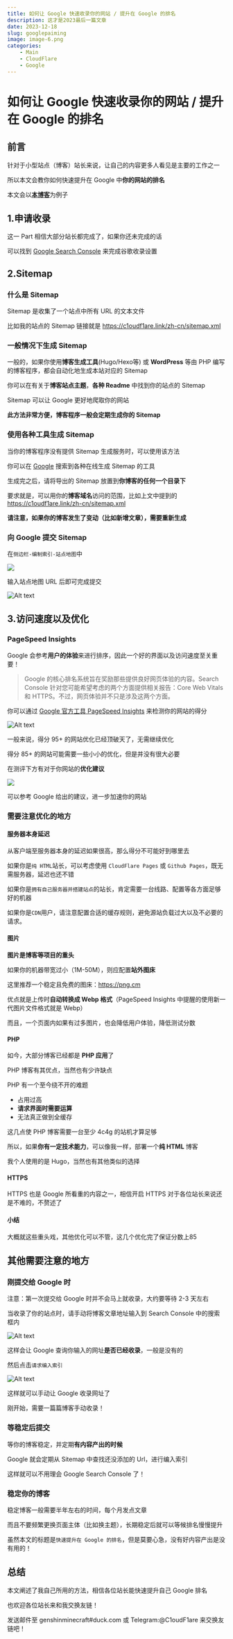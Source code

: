 ```yaml
---
title: 如何让 Google 快速收录你的网站 / 提升在 Google 的排名
description: 这才是2023最后一篇文章
date: 2023-12-18
slug: googlepaiming
image: image-6.png
categories:
    - Main
    - CloudFlare
    - Google
---
```


# 如何让 Google 快速收录你的网站 / 提升在 Google 的排名
## 前言
针对于小型站点（博客）站长来说，让自己的内容更多人看见是主要的工作之一

所以本文会教你如何快速提升在 Google 中**你的网站的排名**

本文会以[**本博客**](https://c1oudf1are.link)为例子

## 1.申请收录
这一 Part 相信大部分站长都完成了，如果你还未完成的话

可以找到 [Google Search Console](https://search.google.com/search-console) 来完成谷歌收录设置

## 2.Sitemap
### 什么是 Sitemap
Sitemap 是收集了一个站点中所有 URL 的文本文件

比如我的站点的 Sitemap 链接就是 <https://c1oudf1are.link/zh-cn/sitemap.xml>

### 一般情况下生成 Sitemap
一般的，如果你使用**博客生成工具**(Hugo/Hexo等) 或 **WordPress** 等由 PHP 编写的博客程序，都会自动化地生成本站对应的 Sitemap

你可以在有关于**博客站点主题**，**各种 Readme** 中找到你的站点的 Sitemap

Sitemap 可以让 Google 更好地爬取你的网站

**此方法非常方便，博客程序一般会定期生成你的 Sitemap**

### 使用各种工具生成 Sitemap
当你的博客程序没有提供 Sitemap 生成服务时，可以使用该方法

你可以在 [Google](https://www.google.com.hk/search?q=sitemap+generator) 搜索到各种在线生成 Sitemap 的工具

生成完之后，请将导出的 Sitemap 放置到**你博客的任何一个目录下**

要求就是，可以用你的**博客域名**访问的范围，比如上文中提到的 <https://c1oudf1are.link/zh-cn/sitemap.xml>

**请注意，如果你的博客发生了变动（比如新增文章），需要重新生成**

### 向 Google 提交 Sitemap
在`侧边栏-编制索引-站点地图`中

![](image.png)

输入站点地图 URL 后即可完成提交

![Alt text](image-1.png)

## 3.访问速度以及优化
### PageSpeed Insights
Google 会参考**用户的体验**来进行排序，因此一个好的界面以及访问速度至关重要！

> Google 的核心排名系统旨在奖励那些提供良好网页体验的内容。Search Console 针对您可能希望考虑的两个方面提供相关报告：Core Web Vitals 和 HTTPS。不过，网页体验并不只是涉及这两个方面。 

你可以通过 [Google 官方工具 PageSpeed Insights](https://pagespeed.web.dev/) 来检测你的网站的得分

![Alt text](image-2.png)

一般来说，得分 95+ 的网站优化已经顶破天了，无需继续优化

得分 85+ 的网站可能需要一些小小的优化，但是并没有很大必要

在测评下方有对于你网站的**优化建议**

![](image-3.png)

可以参考 Google 给出的建议，进一步加速你的网站

### 需要注意优化的地方
#### 服务器本身延迟
从客户端至服务器本身的延迟如果很高，那么得分不可能好到哪里去

如果你是`纯 HTML`站长，可以考虑使用 `CloudFlare Pages` 或 `Github Pages`，既无需服务器，延迟也还不错

如果你是`拥有自己服务器并搭建站点`的站长，肯定需要一台线路、配置等各方面足够好的机器

如果你是`CDN`用户，请注意配置合适的缓存规则，避免源站负载过大以及不必要的请求。

#### 图片
**图片是博客等项目的重头**

如果你的机器带宽过小（1M-50M），则应配置**站外图床**

这里推荐一个稳定且免费的图床：<https://png.cm>

优点就是上传时**自动转换成 Webp 格式**（PageSpeed Insights 中提醒的使用新一代图片文件格式就是 Webp）

而且，一个页面内如果有过多图片，也会降低用户体验，降低测试分数

#### PHP
如今，大部分博客已经都是 **PHP 应用**了

PHP 博客有其优点，当然也有少许缺点

PHP 有一个至今绕不开的难题

- 占用过高
- **请求界面时需要运算**
- 无法真正做到全缓存

这几点使 PHP 博客需要一台至少 4c4g 的站机才算足够

所以，如果**你有一定技术能力**，可以像我一样，部署一个**纯 HTML** 博客

我个人使用的是 Hugo，当然也有其他类似的选择

#### HTTPS
HTTPS 也是 Google 所看重的内容之一，相信开启 HTTPS 对于各位站长来说还是不难的，不赘述了

#### 小结
大概就这些重头戏，其他优化可以不管，这几个优化完了保证分数上85

## 其他需要注意的地方
### 刚提交给 Google 时
注意：第一次提交给 Google 时并不会马上就收录，大约要等待 2-3 天左右

当收录了你的站点时，请手动将博客文章地址输入到 Search Console 中的搜索框内

![Alt text](image-4.png)

这样会让 Google 查询你输入的网址**是否已经收录**，一般是没有的

然后点击`请求编入索引`

![Alt text](image-5.png)

这样就可以手动让 Google 收录网址了

刚开始，需要一篇篇博客手动收录！

### 等稳定后提交
等你的博客稳定，并定期**有内容产出的时候**

Google 就会定期从 Sitemap 中查找还没添加的 Url，进行编入索引

这样就可以不用理会 Google Search Console 了！

### 稳定你的博客
稳定博客一般需要半年左右的时间，每个月发点文章

而且不要频繁更换页面主体（比如换主题），长期稳定后就可以等候排名慢慢提升

虽然本文的标题是`快速提升在 Google 的排名`，但是莫要心急，没有好内容产出是没有用的！

## 总结
本文阐述了我自己所用的方法，相信各位站长能快速提升自己 Google 排名

也欢迎各位站长来和我交换友链！

发送邮件至 genshinminecraft#duck.com 或 Telegram:@C1oudF1are 来交换友链吧！